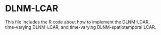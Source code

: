 # DLNM-LCAR
This file includes the R code about how to implement the DLNM-LCAR, time-varying DLNM-LCAR, and time-varying DLNM-spatiotemporal LCAR.
